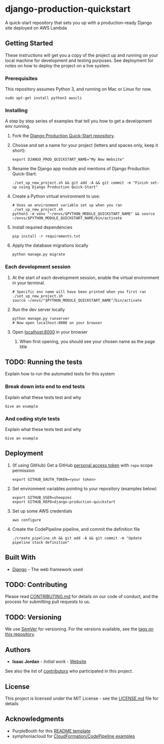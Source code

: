 # django-production-quickstart
A quick-start repository that sets you up with a production-ready Django site deployed on AWS Lambda

## Getting Started

These instructions will get you a copy of the project up and running on your local machine 
for development and testing purposes. See deployment for notes on how to deploy 
the project on a live system.

### Prerequisites

This repository assumes Python 3, and running on Mac or Linux for now.
```
sudo apt-get install python3 awscli
```

### Installing

A step by step series of examples that tell you how to get a development env running.

1. Fork the [Django Production Quick-Start repository](https://github.com/Sheepzez/django-production-quickstart).

2. Choose and set a name for your project (letters and spaces only, keep it short):

    ```
    export DJANGO_PROD_QUICKSTART_NAME="My New Website"
    ```

3. Rename the Django app module and mentions of Django Production Quick-Start:

    ```
    ./set_up_new_project.sh && git add -A && git commit -m "Finish set-up using Django Production Quick-Start"
    ```

4. Create a Python virtual environment to use:

    ```
    # Uses an environment variable set up when you ran ./set_up_new_project.sh
    python3 -m venv "~/envs/$PYTHON_MODULE_QUICKSTART_NAME" && source ~/envs/$PYTHON_MODULE_QUICKSTART_NAME/bin/activate
    ```

5. Install required dependencies

    ```
    pip install -r requirements.txt
    ```
   
6. Apply the database migrations locally

    ```
    python manage.py migrate
    ```

### Each development session

1. At the start of each development session, enable the virtual environment in your terminal.

    ```
    # Specific env name will have been printed when you first ran ./set_up_new_project.sh
    source ~/envs/"$PYTHON_MODULE_QUICKSTART_NAME"/bin/activate
    ```

2. Run the dev server locally

    ```
    python manage.py runserver
    # Now open localhost:8000 on your browser
    ```
   
3. Open [localhost:8000](localhost:8000) in your browser
    1. When first opening, you should see your chosen name as the page title

## TODO: Running the tests

Explain how to run the automated tests for this system

### Break down into end to end tests

Explain what these tests test and why

```
Give an example
```

### And coding style tests

Explain what these tests test and why

```
Give an example
```

## Deployment

1. (If using GitHub) Get a GitHub [personal access token](https://github.com/settings/tokens) with `repo` scope permission

    ```
    export GITHUB_OAUTH_TOKEN=<your token>
    ```
    
2. Set environment variables pointing to your repository (examples below)

    ```
    export GITHUB_USER=sheepzez
    export GITHUB_REPO=django-production-quickstart
    ```

3. Set up some AWS credentials

    ```
    aws configure
    ```

4. Create the CodePipeline pipeline, and commit the definition file

    ```
    ./create_pipeline.sh && git add -A && git commit -m "Update pipeline stack definition"
    ```

## Built With

* [Django](https://www.djangoproject.com) - The web framework used

## TODO: Contributing

Please read [CONTRIBUTING.md](https://gist.github.com/PurpleBooth/b24679402957c63ec426) for details on our code of conduct, and the process for submitting pull requests to us.

## TODO: Versioning

We use [SemVer](http://semver.org/) for versioning. For the versions available, see the [tags on this repository](https://github.com/your/project/tags). 

## Authors

* **Isaac Jordan** - *Initial work* - [Website](https://isaacjordan.me/)

See also the list of [contributors](https://github.com/Sheepzez/django-production-quickstart/graphs/contributors) who participated in this project.

## License

This project is licensed under the MIT License - see the [LICENSE.md](LICENSE.md) file for details

## Acknowledgments

* PurpleBooth for this [README template](https://gist.github.com/PurpleBooth/109311bb0361f32d87a2)
* symphoniacloud for [CloudFormation/CodePipeline examples](https://github.com/symphoniacloud/github-codepipeline)
